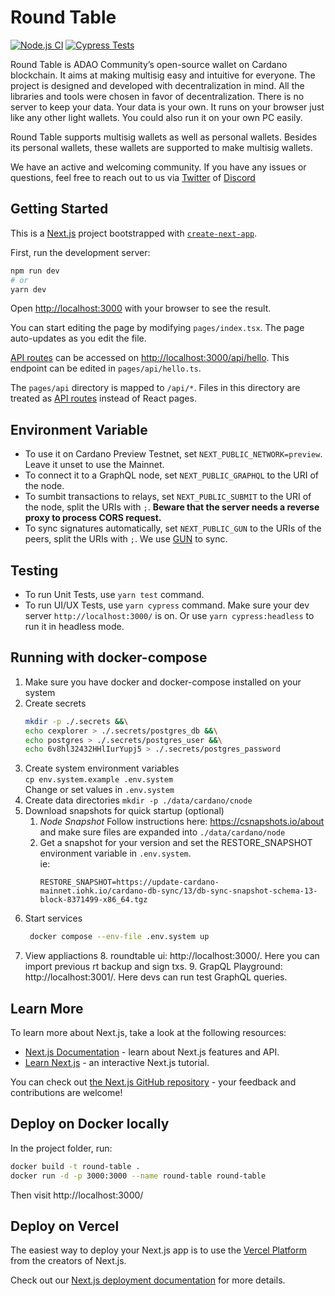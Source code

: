 # Round Table

[![Node.js CI](https://github.com/ADAOcommunity/round-table/actions/workflows/node.js.yml/badge.svg)](https://github.com/ADAOcommunity/round-table/actions/workflows/node.js.yml)
[![Cypress Tests](https://github.com/ADAOcommunity/round-table/actions/workflows/cypress.yml/badge.svg)](https://github.com/ADAOcommunity/round-table/actions/workflows/cypress.yml)

Round Table is ADAO Community’s open-source wallet on Cardano blockchain. It aims at making multisig easy and intuitive for everyone. The project is designed and developed with decentralization in mind. All the libraries and tools were chosen in favor of decentralization. There is no server to keep your data. Your data is your own. It runs on your browser just like any other light wallets. You could also run it on your own PC easily.

Round Table supports multisig wallets as well as personal wallets. Besides its personal wallets, these wallets are supported to make multisig wallets.

We have an active and welcoming community. If you have any issues or questions, feel free to reach out to us via [Twitter](https://twitter.com/adaocommunity) of [Discord](https://discord.gg/BGuhdBXQFU)

## Getting Started

This is a [Next.js](https://nextjs.org/) project bootstrapped with [`create-next-app`](https://github.com/vercel/next.js/tree/canary/packages/create-next-app).

First, run the development server:

```bash
npm run dev
# or
yarn dev
```

Open [http://localhost:3000](http://localhost:3000) with your browser to see the result.

You can start editing the page by modifying `pages/index.tsx`. The page auto-updates as you edit the file.

[API routes](https://nextjs.org/docs/api-routes/introduction) can be accessed on [http://localhost:3000/api/hello](http://localhost:3000/api/hello). This endpoint can be edited in `pages/api/hello.ts`.

The `pages/api` directory is mapped to `/api/*`. Files in this directory are treated as [API routes](https://nextjs.org/docs/api-routes/introduction) instead of React pages.

## Environment Variable

* To use it on Cardano Preview Testnet, set `NEXT_PUBLIC_NETWORK=preview`. Leave it unset to use the Mainnet.
* To connect it to a GraphQL node, set `NEXT_PUBLIC_GRAPHQL` to the URI of the node.
* To sumbit transactions to relays, set `NEXT_PUBLIC_SUBMIT` to the URI of the node, split the URIs with `;`. **Beware that the server needs a reverse proxy to process CORS request.**
* To sync signatures automatically, set `NEXT_PUBLIC_GUN` to the URIs of the peers, split the URIs with `;`. We use [GUN](https://gun.eco) to sync.

## Testing

* To run Unit Tests, use `yarn test` command.
* To run UI/UX Tests, use `yarn cypress` command. Make sure your dev server `http://localhost:3000/` is on. Or use `yarn cypress:headless` to run it in headless mode.

## Running with docker-compose
1. Make sure you have docker and docker-compose installed on your system
2. Create secrets 
    ```bash
    mkdir -p ./.secrets &&\
    echo cexplorer > ./.secrets/postgres_db &&\
    echo postgres > ./.secrets/postgres_user &&\
    echo 6v8hl32432HHlIurYupj5 > ./.secrets/postgres_password
   ```
3. Create system environment variables  
    `cp env.system.example .env.system`  
    Change or set values in `.env.system`
4. Create data directories
    `mkdir -p ./data/cardano/cnode`
5. Download snapshots for quick startup (optional)
   1. *Node Snapshot* Follow instructions here: https://csnapshots.io/about and make sure files are expanded into `./data/cardano/node`
   2. Get a snapshot for your version and set the RESTORE_SNAPSHOT environment variable in `.env.system`.   
    ie:
      ``` 
      RESTORE_SNAPSHOT=https://update-cardano-mainnet.iohk.io/cardano-db-sync/13/db-sync-snapshot-schema-13-block-8371499-x86_64.tgz
      ```
6. Start services
   ```bash
    docker compose --env-file .env.system up
   ```
7. View appliactions
   8. roundtable ui: http://localhost:3000/. Here you can import previous rt backup and sign txs.
   9. GrapQL Playground: http://localhost:3001/. Here devs can run test GraphQL queries. 

## Learn More

To learn more about Next.js, take a look at the following resources:

- [Next.js Documentation](https://nextjs.org/docs) - learn about Next.js features and API.
- [Learn Next.js](https://nextjs.org/learn) - an interactive Next.js tutorial.

You can check out [the Next.js GitHub repository](https://github.com/vercel/next.js/) - your feedback and contributions are welcome!

## Deploy on Docker locally

In the project folder, run:

```sh
docker build -t round-table .
docker run -d -p 3000:3000 --name round-table round-table
```

Then visit http://localhost:3000/

## Deploy on Vercel

The easiest way to deploy your Next.js app is to use the [Vercel Platform](https://vercel.com/new?utm_medium=default-template&filter=next.js&utm_source=create-next-app&utm_campaign=create-next-app-readme) from the creators of Next.js.

Check out our [Next.js deployment documentation](https://nextjs.org/docs/deployment) for more details.
